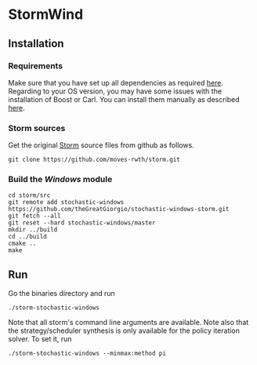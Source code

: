 # StormWind 
## Installation
### Requirements
Make sure that you have set up all dependencies as required [here](http://www.stormchecker.org/documentation/installation/requirements.html).
Regarding to your OS version, you may have some issues with the installation of Boost or Carl.
You can install them manually as described [here](http://www.stormchecker.org/documentation/installation/manual-configuration.html).
### Storm sources
Get the original [Storm](http://www.stormchecker.org/index.html) source files from github as follows.
```
git clone https://github.com/moves-rwth/storm.git
```
### Build the *Windows* module
```
cd storm/src
git remote add stochastic-windows https://github.com/theGreatGiorgio/stochastic-windows-storm.git
git fetch --all
git reset --hard stochastic-windows/master
mkdir ../build
cd ../build
cmake ..
make
```

## Run
Go the binaries directory and run
```
./storm-stochastic-windows
```
Note that all storm's command line arguments are available.
Note also that the strategy/scheduler synthesis is only available for the policy iteration solver.
To set it, run
```
./storm-stochastic-windows --minmax:method pi
```
